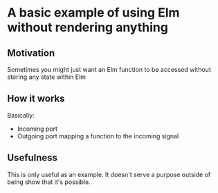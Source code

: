 # A basic example of using Elm without rendering anything

## Motivation

Sometimes you might just want an Elm function to be accessed without storing any state within Elm

## How it works

Basically:

- Incoming port
- Outgoing port mapping a function to the incoming signal

## Usefulness

This is only useful as an example. It doesn't serve a purpose outside of being show that it's possible.